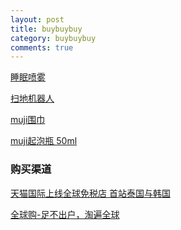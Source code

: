 ```yaml
---
layout: post
title: buybuybuy
category: buybuybuy
comments: true
---
```


[睡眠喷雾](http://www.lookfantastic.com/this-works-deep-sleep-pillow-spray-75ml/10524480.html?affil=awin&awc=2082_1440488277_d95ca7552c0fff16763a0648fd3eadae&utm_source=AWin-219843&utm_medium=affiliate&utm_campaign=AffiliateWin)

[扫地机器人](http://news.smzdm.com/p/16817)

[muji围巾](http://www.muji.net/store/cmdty/section/S1001408)

[muji起泡瓶 50ml](http://www.muji.net/store/cmdty/detail/4945247506846?searchno=24)

[]()
[]()
[]()[]()

### 购买渠道

[天猫国际上线全球免税店 首站泰国与韩国](http://news.smzdm.com/p/15903)

[全球购-足不出户，淘遍全球](http://g.taobao.com/)




